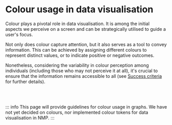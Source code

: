 # Colour usage in data visualisation

Colour plays a pivotal role in data visualisation. It is among the initial aspects we perceive on a screen and can be strategically utilised to guide a user's focus.

Not only does colour capture attention, but it also serves as a tool to convey information. This can be achieved by assigning different colours to represent distinct values, or to indicate positive or negative outcomes.

Nonetheless, considering the variability in colour perception among individuals (including those who may not perceive it at all), it's crucial to ensure that the information remains accessible to all (see [Success criteria](/guidelines/data-visualization/success-criteria/) for further details).

<br>
<br>

::: info
This page will provide guidelines for colour usage in graphs. We have not yet decided on colours, nor implemented colour tokens for data visualisation in NMP.
:::
